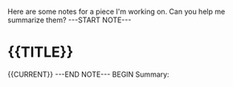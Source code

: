 Here are some notes for a piece I'm working on. Can you help me summarize them?
---START NOTE---
# {{TITLE}}
{{CURRENT}}
---END NOTE---
BEGIN Summary: